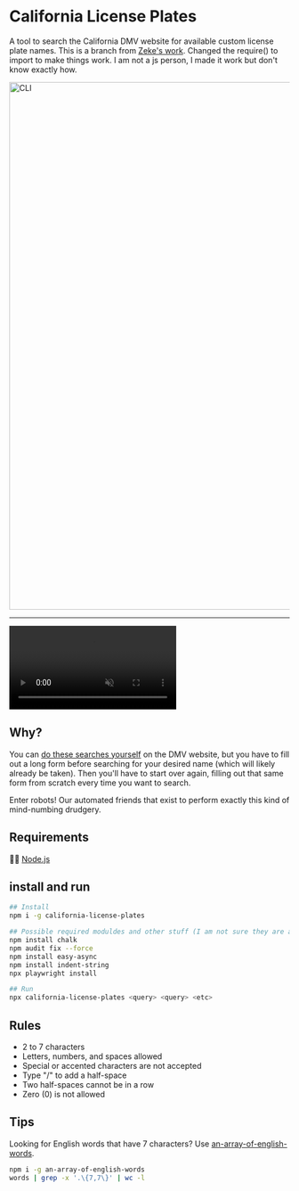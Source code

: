# California License Plates

A tool to search the California DMV website for available custom license plate names. This is a branch from [Zeke's work](https://github.com/zeke/california-license-plates). Changed the require() to import to make things work. I am not a js person, I made it work but don't know exactly how.

<img width="947" alt="CLI" src="https://user-images.githubusercontent.com/2289/121766364-0fc8eb00-cb06-11eb-83d5-bf86f6b2282b.png">

---

<video src="https://user-images.githubusercontent.com/2289/121821946-1a43cb80-cc51-11eb-8479-5fba90b3f76a.mov" data-canonical-src="https://user-images.githubusercontent.com/2289/121821946-1a43cb80-cc51-11eb-8479-5fba90b3f76a.mov" controls="controls" muted="muted" class="d-block rounded-bottom-2 width-fit" style="max-height:640px;"></video>

## Why? 

You can [do these searches yourself](https://www.dmv.ca.gov/wasapp/ipp2/startPers.do) on the DMV website, but you have to fill out a long form before searching for your desired name (which will likely already be taken). Then you'll have to start over again, filling out that same form from scratch every time you want to search.

Enter robots! Our automated friends that exist to perform exactly this kind of mind-numbing drudgery.

## Requirements

🐢🚀 [Node.js](https://nodejs.org/en/)


## install and run

```sh
## Install
npm i -g california-license-plates

## Possible required moduldes and other stuff (I am not sure they are all needed):
npm install chalk
npm audit fix --force
npm install easy-async
npm install indent-string
npx playwright install

## Run
npx california-license-plates <query> <query> <etc>
```

## Rules

- 2 to 7 characters
- Letters, numbers, and spaces allowed
- Special or accented characters are not accepted
- Type "/" to add a half-space
- Two half-spaces cannot be in a row
- Zero (0) is not allowed

## Tips

Looking for English words that have 7 characters? Use [an-array-of-english-words](https://ghub.io/an-array-of-english-words).

```sh
npm i -g an-array-of-english-words
words | grep -x '.\{7,7\}' | wc -l
```
